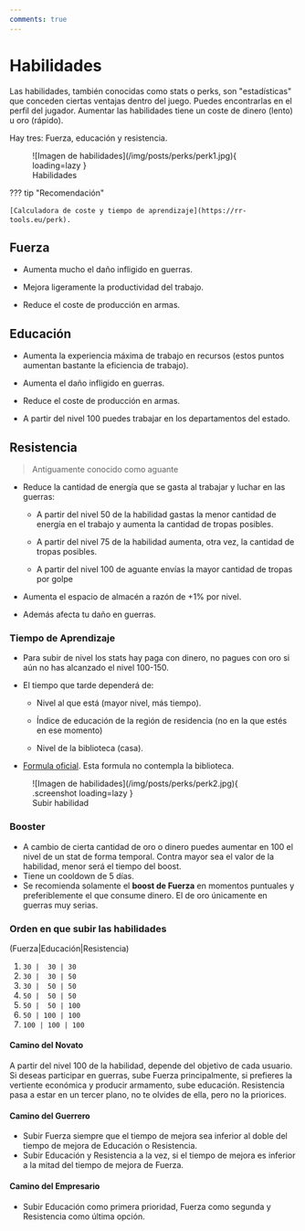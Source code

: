 ```yaml
---
comments: true
---
```


# Habilidades

Las habilidades, también conocidas como stats o perks, son "estadísticas" que conceden ciertas ventajas dentro del juego. Puedes encontrarlas en el perfil del jugador. Aumentar las habilidades tiene un coste de dinero (lento) u oro (rápido).

Hay tres: Fuerza, educación y resistencia.

<figure markdown>
  ![Imagen de habilidades](/img/posts/perks/perk1.jpg){ loading=lazy }
  <figcaption>Habilidades</figcaption>
</figure>

??? tip "Recomendación"

    [Calculadora de coste y tiempo de aprendizaje](https://rr-tools.eu/perk).

## Fuerza

- Aumenta mucho el daño infligido en guerras.

- Mejora ligeramente la productividad del trabajo.

- Reduce el coste de producción en armas.

## Educación

- Aumenta la experiencia máxima de trabajo en recursos (estos puntos aumentan bastante la eficiencia de trabajo).

- Aumenta el daño infligido en guerras.

- Reduce el coste de producción en armas.

- A partir del nivel 100 puedes trabajar en los departamentos del estado.

## Resistencia

> Antiguamente conocido como aguante

- Reduce la cantidad de energía que se gasta al trabajar y luchar en las guerras:

  - A partir del nivel 50 de la habilidad gastas la menor cantidad de energía en el trabajo y aumenta la cantidad de tropas posibles.

  - A partir del nivel 75 de la habilidad aumenta, otra vez, la cantidad de tropas posibles.

  - A partir del nivel 100 de aguante envías la mayor cantidad de tropas por golpe

- Aumenta el espacio de almacén a razón de +1% por nivel.

- Además afecta tu daño en guerras.

### Tiempo de Aprendizaje

- Para subir de nivel los stats hay paga con dinero, no pagues con oro si aún no has alcanzado el nivel 100-150.

- El tiempo que tarde dependerá de:

  - Nivel al que está (mayor nivel, más tiempo).

  - Índice de educación de la región de residencia (no en la que estés en ese momento)

  - Nivel de la biblioteca (casa).

- [Formula oficial](https://wiki.rivalregions.com/Perks/es). Esta formula no contempla la biblioteca.

<figure markdown>
  ![Imagen de habilidades](/img/posts/perks/perk2.jpg){ .screenshot loading=lazy }
  <figcaption>Subir habilidad</figcaption>
</figure>

### Booster

- A cambio de cierta cantidad de oro o dinero puedes aumentar en 100 el nivel de un stat de forma temporal. Contra mayor sea el valor de la habilidad, menor será el tiempo del boost.
- Tiene un cooldown de 5 días.
- Se recomienda solamente el **boost de Fuerza** en momentos puntuales y preferiblemente el que consume dinero. El de oro únicamente en guerras muy serias.

### Orden en que subir las habilidades

(Fuerza|Educación|Resistencia)

1.  `30 |  30 | 30`
2.  `30 |  30 | 50`
3.  `30 |  50 | 50`
4.  `50 |  50 | 50`
5.  `50 |  50 | 100`
6.  `50 | 100 | 100`
7.  `100 | 100 | 100`

#### Camino del Novato

A partir del nivel 100 de la habilidad, depende del objetivo de cada usuario. Si deseas participar en guerras, sube Fuerza principalmente, si prefieres la vertiente económica y producir armamento, sube educación. Resistencia pasa a estar en un tercer plano, no te olvides de ella, pero no la priorices.

#### Camino del Guerrero

- Subir Fuerza siempre que el tiempo de mejora sea inferior al doble del tiempo de mejora de Educación o Resistencia.
- Subir Educación y Resistencia a la vez, si el tiempo de mejora es inferior a la mitad del tiempo de mejora de Fuerza.

#### Camino del Empresario

- Subir Educación como primera prioridad, Fuerza como segunda y Resistencia como última opción.
